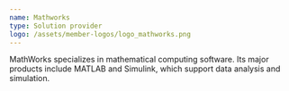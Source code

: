 ```yaml
---
name: Mathworks
type: Solution provider
logo: /assets/member-logos/logo_mathworks.png
---
```

MathWorks specializes in mathematical computing software. Its major products include MATLAB and Simulink, which support data analysis and simulation.
